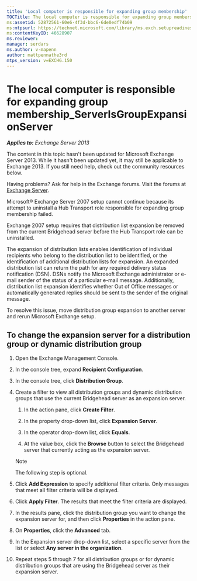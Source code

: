 ```yaml
---
title: 'Local computer is responsible for expanding group membership'
TOCTitle: The local computer is responsible for expanding group membership_ServerIsGroupExpansionServer
ms:assetid: 52872561-60e6-4f3d-bbc6-6de0edf74b09
ms:mtpsurl: https://technet.microsoft.com/library/ms.exch.setupreadiness.serverisgroupexpansionserver(v=EXCHG.150)
ms:contentKeyID: 46628907
ms.reviewer: 
manager: serdars
ms.author: v-mapenn
author: mattpennathe3rd
mtps_version: v=EXCHG.150
---
```


# The local computer is responsible for expanding group membership\_ServerIsGroupExpansionServer

_**Applies to:** Exchange Server 2013_

The content in this topic hasn't been updated for Microsoft Exchange Server 2013. While it hasn't been updated yet, it may still be applicable to Exchange 2013. If you still need help, check out the community resources below.

Having problems? Ask for help in the Exchange forums. Visit the forums at [Exchange Server](https://go.microsoft.com/fwlink/p/?linkid=60612).

Microsoft® Exchange Server 2007 setup cannot continue because its attempt to uninstall a Hub Transport role responsible for expanding group membership failed.

Exchange 2007 setup requires that distribution list expansion be removed from the current Bridgehead server before the Hub Transport role can be uninstalled.

The expansion of distribution lists enables identification of individual recipients who belong to the distribution list to be identified, or the identification of additional distribution lists for expansion. An expanded distribution list can return the path for any required delivery status notification (DSN). DSNs notify the Microsoft Exchange administrator or e-mail sender of the status of a particular e-mail message. Additionally, distribution list expansion identifies whether Out of Office messages or automatically generated replies should be sent to the sender of the original message.

To resolve this issue, move distribution group expansion to another server and rerun Microsoft Exchange setup.

## To change the expansion server for a distribution group or dynamic distribution group

1. Open the Exchange Management Console.

2. In the console tree, expand **Recipient Configuration**.

3. In the console tree, click **Distribution Group**.

4. Create a filter to view all distribution groups and dynamic distribution groups that use the current Bridgehead server as an expansion server.

    1. In the action pane, click **Create Filter**.

    2. In the property drop-down list, click **Expansion Server**.

    3. In the operator drop-down list, click **Equals**.

    4. At the value box, click the **Browse** button to select the Bridgehead server that currently acting as the expansion server.

   > [!NOTE]
   > The following step is optional.

5. Click **Add Expression** to specify additional filter criteria. Only messages that meet all filter criteria will be displayed.

6. Click **Apply Filter**. The results that meet the filter criteria are displayed.

7. In the results pane, click the distribution group you want to change the expansion server for, and then click **Properties** in the action pane.

8. On **Properties**, click the **Advanced** tab.

9. In the Expansion server drop-down list, select a specific server from the list or select **Any server in the organization**.

10. Repeat steps 5 through 7 for all distribution groups or for dynamic distribution groups that are using the Bridgehead server as their expansion server.
